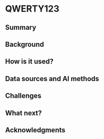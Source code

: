 # QWERTY123

## Summary

## Background

## How is it used?

## Data sources and AI methods

## Challenges

## What next?

## Acknowledgments
